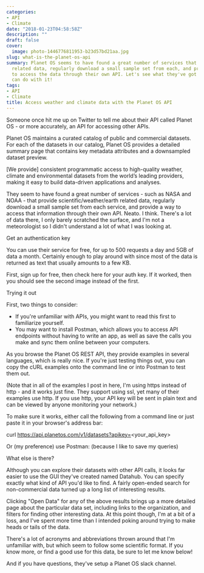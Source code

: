 ```yaml
---
categories:
- API
- Climate
date: "2018-01-23T04:58:58Z"
description: ""
draft: false
cover:
  image: photo-1446776811953-b23d57bd21aa.jpg
slug: what-is-the-planet-os-api
summary: Planet OS seems to have found a great number of services that provide scientific/weather/earth
  related data, regularly download a small sample set from each, and provide a way
  to access the data through their own API. Let's see what they've got and what we
  can do with it!
tags:
- API
- Climate
title: Access weather and climate data with the Planet OS API
---
```



Someone once hit me up on Twitter to tell me about their API called Planet OS - or more accurately, an API for accessing other APIs.

Planet OS maintains a curated catalog of public and commercial datasets. For each of the datasets in our catalog, Planet OS provides a detailed summary page that contains key metadata attributes and a downsampled dataset preview.

[We provide] consistent programmatic access to high-quality weather, climate and environmental datasets from the world’s leading providers, making it easy to build data-driven applications and analyses.

They seem to have found a great number of services - such as NASA and NOAA - that provide scientific/weather/earth related data, regularly download a small sample set from each service, and provide a way to access that information through their own API. Neato. I think. There's a lot of data there, I only barely scratched the surface, and I'm not a meteorologist so I didn't understand a lot of what I was looking at.


Get an authentication key

You can use their service for free, for up to 500 requests a day and 5GB of data a month. Certainly enough to play around with since most of the data is returned as text that usually amounts to a few KB.

First, sign up for free, then check here for your auth key. If it worked, then you should see the second image instead of the first.


Trying it out

First, two things to consider:

 * If you're unfamiliar with APIs, you might want to read this first to familiarize yourself.
 * You may want to install Postman, which allows you to access API endpoints without having to write an app, as well as save the calls you make and sync them online between your computers.

As you browse the Planet OS REST API, they provide examples in several languages, which is really nice. If you're just testing things out, you can copy the cURL examples onto the command line or into Postman to test them out.

(Note that in all of the examples I post in here, I'm using https instead of http - and it works just fine. They support using ssl, yet many of their examples use http. If you use http, your API key will be sent in plain text and can be viewed by anyone monitoring your network.)

To make sure it works, either call the following from a command line or just paste it in your browser's address bar:

curl https://api.planetos.com/v1/datasets?apikey=<your_api_key>

Or (my preference) use Postman: (because I like to save my queries)


What else is there?

Although you can explore their datasets with other API calls, it looks far easier to use the GUI they've created named Datahub. You can specify exactly what kind of API you'd like to find. A fairly open-ended search for non-commercial data turned up a long list of interesting results.

Clicking "Open Data" for any of the above results brings up a more detailed page about the particular data set, including links to the organization, and filters for finding other interesting data. At this point though, I'm at a bit of a loss, and I've spent more time than I intended poking around trying to make heads or tails of the data.

There's a lot of acronyms and abbreviations thrown around that I'm unfamiliar with, but which seem to follow some scientific format. If you know more, or find a good use for this data, be sure to let me know below!

And if you have questions, they've setup a Planet OS slack channel.
